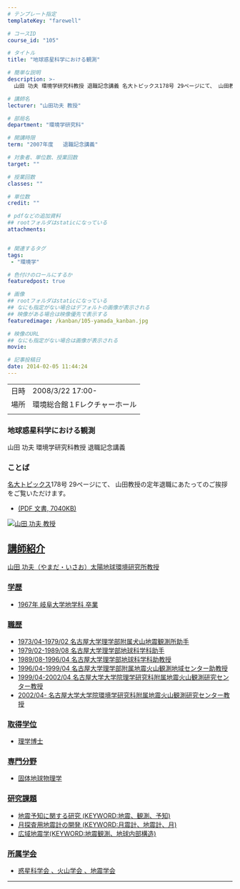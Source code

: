 ```yaml
---
# テンプレート指定
templateKey: "farewell"

# コースID
course_id: "105"

# タイトル
title: "地球惑星科学における観測"

# 簡単な説明
description: >-
  山田 功夫 環境学研究科教授 退職記念講義 名大トピックス178号 29ページにて、 山田教授の定年退職にあたってのご挨拶をご覧いただけます。   * 名大 ....

# 講師名
lecturer: "山田功夫 教授"

# 部局名
department: "環境学研究科"

# 開講時限
term: "2007年度	退職記念講義"

# 対象者、単位数、授業回数
target: ""

# 授業回数
classes: ""

# 単位数
credit: ""

# pdfなどの追加資料
## rootフォルダはstaticになっている
attachments:


# 関連するタグ
tags:
 - "環境学"

# 色付けのロールにするか
featuredpost: true

# 画像
## rootフォルダはstaticになっている
## なにも指定がない場合はデフォルトの画像が表示される
## 映像がある場合は映像優先で表示する
featuredimage: /kanban/105-yamada_kanban.jpg

# 映像のURL
## なにも指定がない場合は画像が表示される
movie: 

# 記事投稿日
date: 2014-02-05 11:44:24
---
```


|   |   |
|---|---|
| 日時 | 2008/3/22  17:00- |
| 場所 | 環境総合館１Fレクチャーホール |
|   |   |


### 地球惑星科学における観測

山田 功夫 環境学研究科教授 退職記念講義

### ことば

[名大トピックス](http://www.nagoya-u.ac.jp/about-nu/public-relations/publication/topics-archive.html)178号 29ページにて、 山田教授の定年退職にあたってのご挨拶をご覧いただけます。

* <a href="http://www.nagoya-u.ac.jp/about-nu/public-relations/publication/upload_images/no178.pdf" target="_blank" width="640" height="360" frameborder="0" allowfullscreen></iframe> (PDF 文書, 7040KB)



![山田 功夫 教授](https://ocw.nagoya-u.jp/files/105/yamada_kao.jpg) 
## 講師紹介

山田 功夫（やまだ・いさお）太陽地球環境研究所教授

### 学歴

* 1967年 岐阜大学地学科 卒業

### 職歴

* 1973/04-1979/02 名古屋大学理学部附属犬山地震観測所助手
* 1979/02-1989/08 名古屋大学理学部地球科学科助手
* 1989/08-1996/04 名古屋大学理学部地球科学科助教授
* 1996/04-1999/04 名古屋大学理学部附属地震火山観測地域センター助教授
* 1999/04-2002/04 名古屋大学大学院理学研究科附属地震火山観測研究センター教授
* 2002/04- 名古屋大学大学院環境学研究科附属地震火山観測研究センター教授

### 取得学位

* 理学博士

### 専門分野

* 固体地球物理学

### 研究課題

* 地震予知に関する研究 (KEYWORD:地震、観測、予知)
* 月探査用地震計の開発 (KEYWORD:月震計、地震計、月)
* 広域地震学(KEYWORD:地震観測、地球内部構造)

### 所属学会

* 惑星科学会 、火山学会 、地震学会



-----